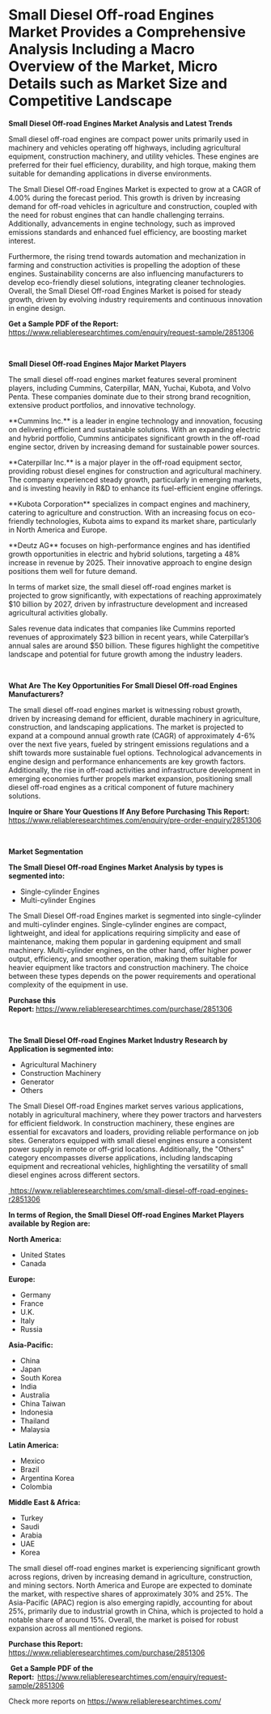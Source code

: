 <p><h1>Small Diesel Off-road Engines Market Provides a Comprehensive Analysis Including a Macro Overview of the Market, Micro Details such as Market Size and Competitive Landscape</h1></p><p><strong>Small Diesel Off-road Engines Market Analysis and Latest Trends</strong></p>
<p><p>Small diesel off-road engines are compact power units primarily used in machinery and vehicles operating off highways, including agricultural equipment, construction machinery, and utility vehicles. These engines are preferred for their fuel efficiency, durability, and high torque, making them suitable for demanding applications in diverse environments.</p><p>The Small Diesel Off-road Engines Market is expected to grow at a CAGR of 4.00% during the forecast period. This growth is driven by increasing demand for off-road vehicles in agriculture and construction, coupled with the need for robust engines that can handle challenging terrains. Additionally, advancements in engine technology, such as improved emissions standards and enhanced fuel efficiency, are boosting market interest. </p><p>Furthermore, the rising trend towards automation and mechanization in farming and construction activities is propelling the adoption of these engines. Sustainability concerns are also influencing manufacturers to develop eco-friendly diesel solutions, integrating cleaner technologies. Overall, the Small Diesel Off-road Engines Market is poised for steady growth, driven by evolving industry requirements and continuous innovation in engine design.</p></p>
<p><strong>Get a Sample PDF of the Report:&nbsp;</strong> <a href="https://www.reliableresearchtimes.com/enquiry/request-sample/2851306?utm_campaign=2984&utm_medium=2&utm_source=Github&utm_content=ia&utm_term=11032025&utm_id=small-diesel-off-road-engines">https://www.reliableresearchtimes.com/enquiry/request-sample/2851306</a></p>
<p>&nbsp;</p>
<p><strong>Small Diesel Off-road Engines Major Market Players</strong></p>
<p><p>The small diesel off-road engines market features several prominent players, including Cummins, Caterpillar, MAN, Yuchai, Kubota, and Volvo Penta. These companies dominate due to their strong brand recognition, extensive product portfolios, and innovative technology.</p><p>**Cummins Inc.** is a leader in engine technology and innovation, focusing on delivering efficient and sustainable solutions. With an expanding electric and hybrid portfolio, Cummins anticipates significant growth in the off-road engine sector, driven by increasing demand for sustainable power sources.</p><p>**Caterpillar Inc.** is a major player in the off-road equipment sector, providing robust diesel engines for construction and agricultural machinery. The company experienced steady growth, particularly in emerging markets, and is investing heavily in R&D to enhance its fuel-efficient engine offerings.</p><p>**Kubota Corporation** specializes in compact engines and machinery, catering to agriculture and construction. With an increasing focus on eco-friendly technologies, Kubota aims to expand its market share, particularly in North America and Europe.</p><p>**Deutz AG** focuses on high-performance engines and has identified growth opportunities in electric and hybrid solutions, targeting a 48% increase in revenue by 2025. Their innovative approach to engine design positions them well for future demand.</p><p>In terms of market size, the small diesel off-road engines market is projected to grow significantly, with expectations of reaching approximately $10 billion by 2027, driven by infrastructure development and increased agricultural activities globally.</p><p>Sales revenue data indicates that companies like Cummins reported revenues of approximately $23 billion in recent years, while Caterpillar’s annual sales are around $50 billion. These figures highlight the competitive landscape and potential for future growth among the industry leaders.</p></p>
<p>&nbsp;</p>
<p><strong>What Are The Key Opportunities For Small Diesel Off-road Engines Manufacturers?</strong></p>
<p><p>The small diesel off-road engines market is witnessing robust growth, driven by increasing demand for efficient, durable machinery in agriculture, construction, and landscaping applications. The market is projected to expand at a compound annual growth rate (CAGR) of approximately 4-6% over the next five years, fueled by stringent emissions regulations and a shift towards more sustainable fuel options. Technological advancements in engine design and performance enhancements are key growth factors. Additionally, the rise in off-road activities and infrastructure development in emerging economies further propels market expansion, positioning small diesel off-road engines as a critical component of future machinery solutions.</p></p>
<p><strong>Inquire or Share Your Questions If Any Before Purchasing This Report:</strong> <a href="https://www.reliableresearchtimes.com/enquiry/pre-order-enquiry/2851306?utm_campaign=2984&utm_medium=2&utm_source=Github&utm_content=ia&utm_term=11032025&utm_id=small-diesel-off-road-engines">https://www.reliableresearchtimes.com/enquiry/pre-order-enquiry/2851306</a></p>
<p>&nbsp;</p>
<p><strong>Market Segmentation</strong></p>
<p><strong>The Small Diesel Off-road Engines Market Analysis by types is segmented into:</strong></p>
<p><ul><li>Single-cylinder Engines</li><li>Multi-cylinder Engines</li></ul></p>
<p><p>The Small Diesel Off-road Engines market is segmented into single-cylinder and multi-cylinder engines. Single-cylinder engines are compact, lightweight, and ideal for applications requiring simplicity and ease of maintenance, making them popular in gardening equipment and small machinery. Multi-cylinder engines, on the other hand, offer higher power output, efficiency, and smoother operation, making them suitable for heavier equipment like tractors and construction machinery. The choice between these types depends on the power requirements and operational complexity of the equipment in use.</p></p>
<p><strong>Purchase this Report:&nbsp;</strong><a href="https://www.reliableresearchtimes.com/purchase/2851306?utm_campaign=2984&utm_medium=2&utm_source=Github&utm_content=ia&utm_term=11032025&utm_id=small-diesel-off-road-engines">https://www.reliableresearchtimes.com/purchase/2851306</a></p>
<p>&nbsp;</p>
<p><strong>The Small Diesel Off-road Engines Market Industry Research by Application is segmented into:</strong></p>
<p><ul><li>Agricultural Machinery</li><li>Construction Machinery</li><li>Generator</li><li>Others</li></ul></p>
<p><p>The Small Diesel Off-road Engines market serves various applications, notably in agricultural machinery, where they power tractors and harvesters for efficient fieldwork. In construction machinery, these engines are essential for excavators and loaders, providing reliable performance on job sites. Generators equipped with small diesel engines ensure a consistent power supply in remote or off-grid locations. Additionally, the "Others" category encompasses diverse applications, including landscaping equipment and recreational vehicles, highlighting the versatility of small diesel engines across different sectors.</p></p>
<p><a href="https://www.reliableresearchtimes.com/small-diesel-off-road-engines-r2851306?utm_campaign=2984&utm_medium=2&utm_source=Github&utm_content=ia&utm_term=11032025&utm_id=small-diesel-off-road-engines">&nbsp;https://www.reliableresearchtimes.com/small-diesel-off-road-engines-r2851306</a></p>
<p><strong>In terms of Region, the Small Diesel Off-road Engines Market Players available by Region are:</strong></p>
<p>
    <p> <strong> North America: </strong>
        <ul>
            <li>United States</li>
            <li>Canada</li>
        </ul>
        </p> 
    <p> <strong> Europe: </strong>
        <ul>
            <li>Germany</li>
            <li>France</li>
            <li>U.K.</li>
            <li>Italy</li>
            <li>Russia</li>
        </ul>
        </p> 
    <p> <strong> Asia-Pacific: </strong>
        <ul>
            <li>China</li>
            <li>Japan</li>
            <li>South Korea</li>
            <li>India</li>
            <li>Australia</li>
            <li>China Taiwan</li>
            <li>Indonesia</li>
            <li>Thailand</li>
            <li>Malaysia</li>
        </ul>
        </p> 
    <p> <strong> Latin America: </strong>
        <ul>
            <li>Mexico</li>
            <li>Brazil</li>
            <li>Argentina Korea</li>
            <li>Colombia</li>
        </ul>
        </p> 
    <p> <strong> Middle East & Africa: </strong>
        <ul>
            <li>Turkey</li>
            <li>Saudi</li>
            <li>Arabia</li>
            <li>UAE</li>
            <li>Korea</li>
        </ul>
    </p>
    </p>
<p><p>The small diesel off-road engines market is experiencing significant growth across regions, driven by increasing demand in agriculture, construction, and mining sectors. North America and Europe are expected to dominate the market, with respective shares of approximately 30% and 25%. The Asia-Pacific (APAC) region is also emerging rapidly, accounting for about 25%, primarily due to industrial growth in China, which is projected to hold a notable share of around 15%. Overall, the market is poised for robust expansion across all mentioned regions.</p></p>
<p><strong>Purchase this Report: </strong><a href="https://www.reliableresearchtimes.com/purchase/2851306?utm_campaign=2984&utm_medium=2&utm_source=Github&utm_content=ia&utm_term=11032025&utm_id=small-diesel-off-road-engines">https://www.reliableresearchtimes.com/purchase/2851306</a></p>
<p>&nbsp;<strong>Get a Sample PDF of the Report:&nbsp;&nbsp;</strong><a href="https://www.reliableresearchtimes.com/enquiry/request-sample/2851306?utm_campaign=2984&utm_medium=2&utm_source=Github&utm_content=ia&utm_term=11032025&utm_id=small-diesel-off-road-engines">https://www.reliableresearchtimes.com/enquiry/request-sample/2851306</a></p>
<p><strong></strong></p>
<p>Check more reports on <a href="https://www.reliableresearchtimes.com/?utm_campaign=2984&utm_medium=2&utm_source=Github&utm_content=ia&utm_term=11032025&utm_id=small-diesel-off-road-engines">https://www.reliableresearchtimes.com/</a></p>